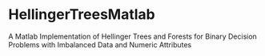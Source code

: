 # HellingerTreesMatlab
A Matlab Implementation of Hellinger Trees and Forests for Binary Decision Problems with Imbalanced Data and Numeric Attributes
